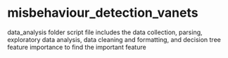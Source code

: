 # misbehaviour_detection_vanets
data_analysis folder script file includes the data collection, parsing, exploratory data analysis, data cleaning and formatting, and decision tree feature importance to find the important feature
